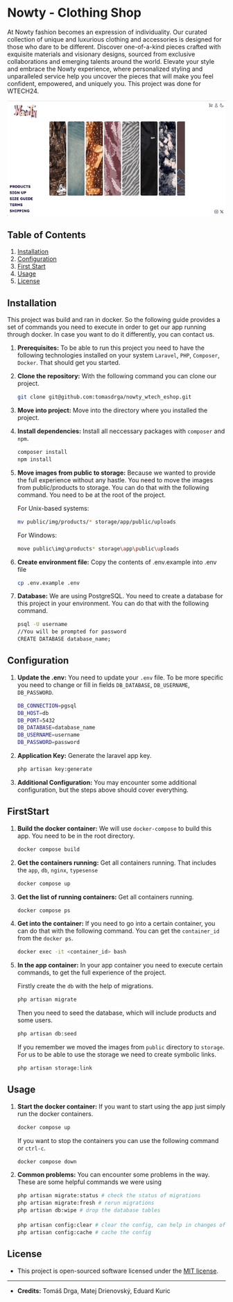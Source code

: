 # Nowty - Clothing Shop

At Nowty fashion becomes an expression of individuality. Our curated collection of unique and luxurious clothing and accessories is designed for those who dare to be different. Discover one-of-a-kind pieces crafted with exquisite materials and visionary designs, sourced from exclusive collaborations and emerging talents around the world. Elevate your style and embrace the Nowty experience, where personalized styling and unparalleled service help you uncover the pieces that will make you feel confident, empowered, and uniquely you.
This project was done for WTECH24.

![](nowty-gif.gif)

## Table of Contents

1. [Installation](#installation)
2. [Configuration](#configuration)
3. [First Start](#firststart)
3. [Usage](#usage)
4. [License](#license)

## Installation

This project was build and ran in docker. So the following guide provides a set of commands you need to execute in order to get our app running through docker. In case you want to do it differently, you can contact us.

1.  **Prerequisites:** To be able to run this project you need to have the following technologies installed on your system `Laravel`, `PHP`, `Composer`, `Docker`. That should get you started.
2.  **Clone the repository:**  With the following command you can clone our project.
    ```bash
    git clone git@github.com:tomasdrga/nowty_wtech_eshop.git

3. **Move into project:** Move into the directory where you installed the project.

4. **Install dependencies:** Install all neccessary packages with `composer` and `npm`.
    ```bash
    composer install
    npm install

5. **Move images from public to storage:** Because we wanted to provide the full experience without any hastle. You need to move the images from public/products to storage. You can do that with the following command. You need to be at the root of the project.

   For Unix-based systems:
    ```bash
    mv public/img/products/* storage/app/public/uploads
    ```

   For Windows:
    ```bash
    move public\img\products* storage\app\public\uploads
    ```

6. **Create environment file:**  Copy the contents of .env.example into .env file
    ```bash
    cp .env.example .env

7. **Database:** We are using PostgreSQL. You need to create a database for this project in your environment. You can do that with the following command.
    ```bash
    psql -U username
   //You will be prompted for password
   CREATE DATABASE database_name;

## Configuration

1.  **Update the .env:** You need to update your `.env` file. To be more specific you need to change or fill in fields `DB_DATABASE`, `DB_USERNAME`, `DB_PASSWORD`.
    ```bash
    DB_CONNECTION=pgsql
    DB_HOST=db
    DB_PORT=5432
    DB_DATABASE=database_name
    DB_USERNAME=username
    DB_PASSWORD=password
2.  **Application Key:**  Generate the laravel app key.
     ```bash
     php artisan key:generate

3.  **Additional Configuration:** You may encounter some additional configuration, but the steps above should cover everything.

## FirstStart

1.  **Build the docker container:** We will use `docker-compose` to build this app. You need to be in the root directory.
    ```bash
    docker compose build

2.  **Get the containers running:** Get all containers running. That includes the `app`, `db`, `nginx`, `typesense`
    ```bash
    docker compose up

3. **Get the list of running containers:** Get all containers running.
    ```bash
    docker compose ps

4. **Get into the container:** If you need to go into a certain container, you can do that with the following command. You can get the `container_id` from the `docker ps`.
    ```bash
    docker exec -it <container_id> bash

5. **In the app container:** In your app container you need to execute certain commands, to get the full experience of the project.

   Firstly create the `db` with the help of migrations.
    ```bash
    php artisan migrate
    ```
   Then you need to seed the database, which will include products and some users.
    ```bash
    php artisan db:seed
    ```
    If you remember we moved the images from `public` directory to `storage`. For us to be able to use the storage we need to create symbolic links.
    ```bash
    php artisan storage:link
    ```

## Usage

1.  **Start the docker container:** If you want to start using the app just simply run the docker containers.

    ```bash
    docker compose up
    ```

    If you want to stop the containers you can use the following command or `ctrl-c`.
    ```bash
    docker compose down
    ```

2.  **Common problems:** You can encounter some problems in the way. These are some helpful commands we were using
    ```bash
    php artisan migrate:status # check the status of migrations
    php artisan migrate:fresh # rerun migrations
    php artisan db:wipe # drop the database tables

    php artisan config:clear # clear the config, can help in changes of the .env
    php artisan config:cache # cache the config

## License

*   This project is open-sourced software licensed under the [MIT license](https://opensource.org/licenses/MIT).

---
*   **Credits:** Tomáš Drga, Matej Drienovský, Eduard Kuric
